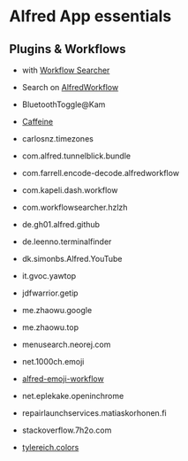 # Alfred App essentials

## Plugins & Workflows

* with [Workflow Searcher](https://github.com/hzlzh/Alfred-Workflows/raw/master/Downloads/Workflow-Searcher.alfredworkflow)


* Search on [AlfredWorkflow](http://www.alfredworkflow.com)
* BluetoothToggle@Kam
* [Caffeine](http://www.alfredforum.com/topic/1631-caffeine-and-caffeinate-workflows-updated/)
* carlosnz.timezones
* com.alfred.tunnelblick.bundle
* com.farrell.encode-decode.alfredworkflow
* com.kapeli.dash.workflow
* com.workflowsearcher.hzlzh
* de.gh01.alfred.github
* de.leenno.terminalfinder
* dk.simonbs.Alfred.YouTube
* it.gvoc.yawtop
* jdfwarrior.getip
* me.zhaowu.google
* me.zhaowu.top
* menusearch.neorej.com
* net.1000ch.emoji
* [alfred-emoji-workflow](https://github.com/carlosgaldino/alfred-emoji-workflow)
* net.eplekake.openinchrome
* repairlaunchservices.matiaskorhonen.fi
* stackoverflow.7h2o.com
* [tylereich.colors](http://www.alfredforum.com/topic/805-colors—convert-color-formats-access-the-os-x-color-panel/)
